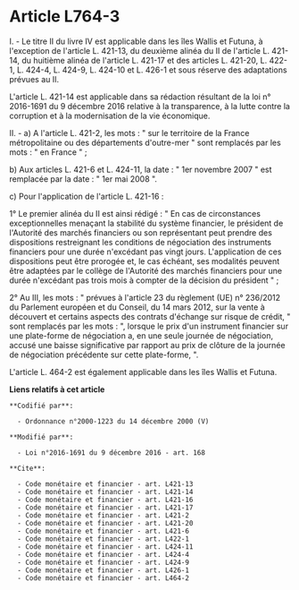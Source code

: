 # Article L764-3

I. - Le titre II du livre IV est applicable dans les îles Wallis et Futuna, à l'exception de l'article L. 421-13, du deuxième
alinéa du II de l'article L. 421-14, du huitième alinéa de l'article L. 421-17 et des articles L. 421-20, L. 422-1, L. 424-4,
L. 424-9, L. 424-10 et L. 426-1 et sous réserve des adaptations prévues au II. 

L'article L. 421-14 est applicable dans sa rédaction résultant de la loi n° 2016-1691 du 9 décembre 2016 relative à la
transparence, à la lutte contre la corruption et à la modernisation de la vie économique.

II. - a) A l'article L. 421-2, les mots : " sur le territoire de la France métropolitaine ou des départements d'outre-mer "
sont remplacés par les mots : " en France " ; 

b) Aux articles L. 421-6 et L. 424-11, la date : " 1er novembre 2007 " est remplacée par la date : " 1er mai 2008 ". 

c) Pour l'application de l'article L. 421-16 : 

1° Le premier alinéa du II est ainsi rédigé : " En cas de circonstances exceptionnelles menaçant la stabilité du système
financier, le président de l'Autorité des marchés financiers ou son représentant peut prendre des dispositions restreignant
les conditions de négociation des instruments financiers pour une durée n'excédant pas vingt jours. L'application de ces
dispositions peut être prorogée et, le cas échéant, ses modalités peuvent être adaptées par le collège de l'Autorité des
marchés financiers pour une durée n'excédant pas trois mois à compter de la décision du président " ; 

2° Au III, les mots : " prévues à l'article 23 du règlement (UE) n° 236/2012 du Parlement européen et du Conseil, du 14 mars
2012, sur la vente à découvert et certains aspects des contrats d'échange sur risque de crédit, " sont remplacés par les
mots : ", lorsque le prix d'un instrument financier sur une plate-forme de négociation a, en une seule journée de
négociation, accusé une baisse significative par rapport au prix de clôture de la journée de négociation précédente sur cette
plate-forme, ". 

L'article L. 464-2 est également applicable dans les îles Wallis et Futuna.

**Liens relatifs à cet article**

	**Codifié par**:

	  - Ordonnance n°2000-1223 du 14 décembre 2000 (V)

	**Modifié par**:

	  - Loi n°2016-1691 du 9 décembre 2016 - art. 168

	**Cite**:

	  - Code monétaire et financier - art. L421-13
	  - Code monétaire et financier - art. L421-14
	  - Code monétaire et financier - art. L421-16
	  - Code monétaire et financier - art. L421-17
	  - Code monétaire et financier - art. L421-2
	  - Code monétaire et financier - art. L421-20
	  - Code monétaire et financier - art. L421-6
	  - Code monétaire et financier - art. L422-1
	  - Code monétaire et financier - art. L424-11
	  - Code monétaire et financier - art. L424-4
	  - Code monétaire et financier - art. L424-9
	  - Code monétaire et financier - art. L426-1
	  - Code monétaire et financier - art. L464-2
